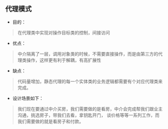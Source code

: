 ## 代理模式

* 目的：
 > 在代理类中实现对操作目标类的控制，间接访问
* 优点：
 > 中介隔离了一层，调用对象类的时候，不需要直接操作，而是由第三方的代理类操作，这样更有利于解耦，有高扩展性
* 缺点：
 > 代码量增加，静态代理的每一个实体类的业务逻辑都需要有个对应代理类来完成。
* 设计场景如下：
 > 我们现在要通过中介买房，我们需要做的是看房，中介会完成帮我们跟业主沟通，挑选房子，带我们去看，拿钥匙开门，
   谈价格等等一系列工作，而我们需要做的就是看房子和付款。
